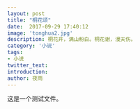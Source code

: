 ```yaml
---
layout: post
title: "桐花颂"
date:  2017-09-29 17:40:12
image: 'tonghua2.jpg'
description: 桐花开，满山粉白。桐花谢，漫天伤。
category: '小说'
tags:
- 小说
twitter_text: 
introduction: 
author: 夜雨
---
```

这是一个测试文件。
